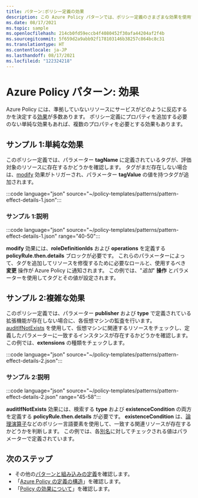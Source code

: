 ```yaml
---
title: パターン:ポリシー定義の効果
description: この Azure Policy パターンでは、ポリシー定義のさまざまな効果を使用する方法の例を示します。
ms.date: 08/17/2021
ms.topic: sample
ms.openlocfilehash: 214cb0fd59eccb4f4080452f30afa44204af2f4b
ms.sourcegitcommit: 5f659d2a9abb92f178103146b38257c864bc8c31
ms.translationtype: HT
ms.contentlocale: ja-JP
ms.lasthandoff: 08/17/2021
ms.locfileid: "122324218"
---
```

# <a name="azure-policy-pattern-effects"></a>Azure Policy パターン: 効果

Azure Policy には、準拠していないリソースにサービスがどのように反応するかを決定する[効果](../concepts/effects.md)が多数あります。 ポリシー定義にプロパティを追加する必要のない単純な効果もあれば、複数のプロパティを必要とする効果もあります。

## <a name="sample-1-simple-effect"></a>サンプル 1:単純な効果

このポリシー定義では、パラメーター **tagName** に定義されているタグが、評価対象のリソースに存在するかどうかを確認します。 タグがまだ存在しない場合は、[modify](../concepts/effects.md#modify) 効果がトリガーされ、パラメーター **tagValue** の値を持つタグが追加されます。

:::code language="json" source="~/policy-templates/patterns/pattern-effect-details-1.json":::

### <a name="sample-1-explanation"></a>サンプル 1:説明

:::code language="json" source="~/policy-templates/patterns/pattern-effect-details-1.json" range="40-50":::

**modify** 効果には、**roleDefinitionIds** および **operations** を定義する **policyRule.then.details** ブロックが必要です。 これらのパラメーターによって、タグを追加してリソースを修復するために必要なロールと、使用するべき **変更** 操作が Azure Policy に通知されます。 この例では、"_追加_" **操作** とパラメーターを使用してタグとその値が設定されます。

## <a name="sample-2-complex-effect"></a>サンプル 2:複雑な効果

このポリシー定義では、パラメーター **publisher** および **type** で定義されている拡張機能が存在しない場合に、各仮想マシンの監査を行います。 [auditIfNotExists](../concepts/effects.md#auditifnotexists) を使用して、仮想マシンに関連するリソースをチェックし、定義したパラメーターに一致するインスタンスが存在するかどうかを確認します。 この例では、**extensions** の種類をチェックします。

:::code language="json" source="~/policy-templates/patterns/pattern-effect-details-2.json":::

### <a name="sample-2-explanation"></a>サンプル 2:説明

:::code language="json" source="~/policy-templates/patterns/pattern-effect-details-2.json" range="45-58":::

**auditIfNotExists** 効果には、検索する **type** および **existenceCondition** の両方を定義する **policyRule.then.details** が必要です。 **existenceCondition** は、[論理演算子](../concepts/definition-structure.md#logical-operators)などのポリシー言語要素を使用して、一致する関連リソースが存在するかどうかを判断します。 この例では、各[別名](../concepts/definition-structure.md#aliases)に対してチェックされる値はパラメーターで定義されています。

## <a name="next-steps"></a>次のステップ

- その他の[パターンと組み込みの定義](./index.md)を確認します。
- 「[Azure Policy の定義の構造](../concepts/definition-structure.md)」を確認します。
- 「[Policy の効果について](../concepts/effects.md)」を確認します。
